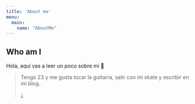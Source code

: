 ```yaml
---
title: 'About me'
menu:
  main:
    name: "AboutMe"
---
```


## Who am I

Hola, aquí vas a leer un poco sobre mi 🤩

> Tengo 23 y me gusta tocar la guitarra, salir con mi skate y escribir en mi blog.
> 
> ¿



